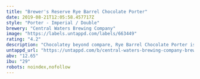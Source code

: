 ```yaml
---
title: "Brewer's Reserve Rye Barrel Chocolate Porter"
date: 2019-08-21T12:05:58.457717Z
style: "Porter - Imperial / Double"
brewery: "Central Waters Brewing Company"
image: "https://labels.untappd.com/labels/663449"
rating: "4.2"
description: "Chocolatey beyond compare, Rye Barrel Chocolate Porter is made with our Imperial Porter brewed with cocoa nibs. Aged in Rye barrels, this small-batch ale goes down like a bourbon and dessert all in one."
untappd_url: "https://untappd.com/b/central-waters-brewing-company-brewer-s-reserve-rye-barrel-chocolate-porter/663449"
abv: "12.65"
ibu: "29"
robots: noindex,nofollow
---
```

